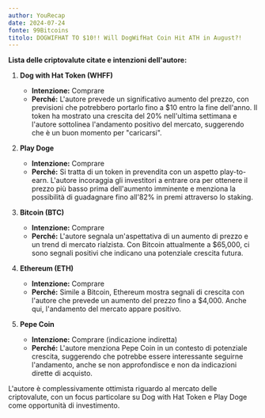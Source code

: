 ```yaml
---
author: YouRecap
date: 2024-07-24
fonte: 99Bitcoins
titolo: DOGWIFHAT TO $10!! Will DogWifHat Coin Hit ATH in August?!
---
```


**Lista delle criptovalute citate e intenzioni dell'autore:**

1. **Dog with Hat Token (WHFF)**
   - **Intenzione:** Comprare
   - **Perché:** L'autore prevede un significativo aumento del prezzo, con previsioni che potrebbero portarlo fino a $10 entro la fine dell'anno. Il token ha mostrato una crescita del 20% nell'ultima settimana e l'autore sottolinea l'andamento positivo del mercato, suggerendo che è un buon momento per "caricarsi".

2. **Play Doge**
   - **Intenzione:** Comprare
   - **Perché:** Si tratta di un token in prevendita con un aspetto play-to-earn. L'autore incoraggia gli investitori a entrare ora per ottenere il prezzo più basso prima dell'aumento imminente e menziona la possibilità di guadagnare fino all'82% in premi attraverso lo staking.

3. **Bitcoin (BTC)**
   - **Intenzione:** Comprare
   - **Perché:** L'autore segnala un'aspettativa di un aumento di prezzo e un trend di mercato rialzista. Con Bitcoin attualmente a $65,000, ci sono segnali positivi che indicano una potenziale crescita futura.

4. **Ethereum (ETH)**
   - **Intenzione:** Comprare
   - **Perché:** Simile a Bitcoin, Ethereum mostra segnali di crescita con l'autore che prevede un aumento del prezzo fino a $4,000. Anche qui, l'andamento del mercato appare positivo.

5. **Pepe Coin**
   - **Intenzione:** Comprare (indicazione indiretta)
   - **Perché:** L'autore menziona Pepe Coin in un contesto di potenziale crescita, suggerendo che potrebbe essere interessante seguirne l'andamento, anche se non approfondisce e non da indicazioni dirette di acquisto.

L'autore è complessivamente ottimista riguardo al mercato delle criptovalute, con un focus particolare su Dog with Hat Token e Play Doge come opportunità di investimento.
